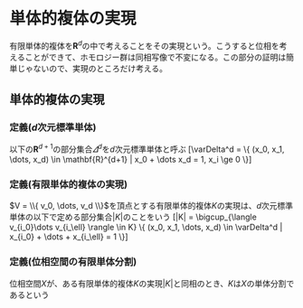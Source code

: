 # 単体的複体の実現

有限単体的複体を$\mathbf{R}^d$の中で考えることをその実現という。こうすると位相を考えることができて、ホモロジー群は同相写像で不変になる。この部分の証明は簡単じゃないので、実現のところだけ考える。

## 単体的複体の実現

### 定義($d$次元標準単体)

以下の$\mathbf{R}^{d+1}$の部分集合$\varDelta^d$を$d$次元標準単体と呼ぶ
[\varDelta^d = \\{ (x_0, x_1, \dots, x_d) \in \mathbf{R}^{d+1} | x_0 + \dots x_d = 1, x_i \ge 0 \\}]

### 定義(有限単体的複体の実現)

$V = \\{ v_0, \dots, v_d \\}$を頂点とする有限単体的複体$K$の実現は、$d$次元標準単体の以下で定める部分集合$|K|$のことをいう
[|K| = \bigcup_{\langle v_{i_0}\dots v_{i_\ell} \rangle \in K} \\{ (x_0, x_1, \dots, x_d) \in \varDelta^d | x_{i_0} + \dots + x_{i_\ell} = 1 \\}]

### 定義(位相空間の有限単体分割)

位相空間$X$が、ある有限単体的複体$K$の実現$|K|$と同相のとき、$K$は$X$の単体分割であるという